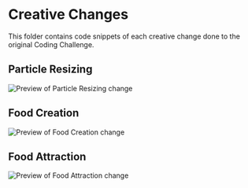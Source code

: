 # Creative Changes
This folder contains code snippets of each creative change done to the original Coding Challenge.

## Particle Resizing
![Preview of Particle Resizing change](https://media.giphy.com/media/fVJOqrcxHKVOBFYIli/giphy.gif)

## Food Creation
![Preview of Food Creation change](https://i.imgur.com/IPOX5hU.png)

## Food Attraction
![Preview of Food Attraction change](https://media.giphy.com/media/dAiLKMyrMfxwtAb5gE/giphy.gif)
